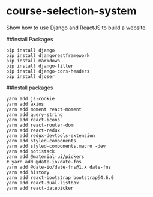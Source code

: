 # course-selection-system

Show how to use Django and ReactJS to build a website.

##Install Packages

```
pip install django
pip install djangorestframework
pip install markdown
pip install django-filter
pip install django-cors-headers
pip install djoser
```

##Install packages

```
yarn add js-cookie
yarn add axios
yarn add moment react-moment
yarn add query-string
yarn add react-icons
yarn add react-router-dom
yarn add react-redux
yarn add redux-devtools-extension
yarn add styled-components
yarn add styled-components.macro -dev
yarn add notistack
yarn add @material-ui/pickers
# yarn add @date-io/date-fns
yarn add @date-io/date-fns@1.x date-fns
yarn add history
yarn add react-bootstrap bootstrap@4.6.0
yarn add react-dual-listbox
yarn add react-datepicker
```
